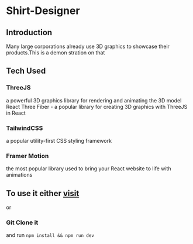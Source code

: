 # Shirt-Designer
## Introduction
Many large corporations already use 3D graphics to showcase their products.This is a demon stration on that

## Tech Used
### ThreeJS  
a powerful 3D graphics library for rendering and animating the 3D model
React Three Fiber - a popular library for creating 3D graphics with ThreeJS in React
### TailwindCSS  
a popular utility-first CSS styling framework
### Framer Motion 
the most popular library used to bring your React website to life with animations

## To use it either <a href="https://tshirt-designer-tanish.netlify.app/">visit</a>

or 
### Git Clone it 
  and run
  `npm install && npm run dev`
